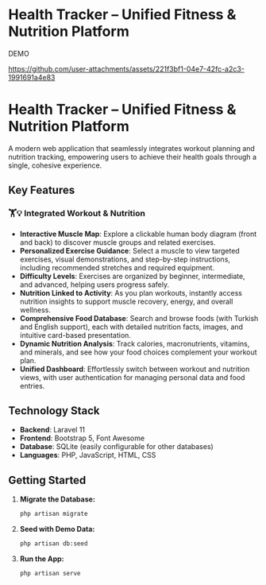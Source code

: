 # Health Tracker – Unified Fitness & Nutrition Platform

DEMO

https://github.com/user-attachments/assets/221f3bf1-04e7-42fc-a2c3-1991691a4e83


# Health Tracker – Unified Fitness & Nutrition Platform

A modern web application that seamlessly integrates workout planning and nutrition tracking, empowering users to achieve their health goals through a single, cohesive experience.

## Key Features

### 🏋️💡 Integrated Workout & Nutrition
- **Interactive Muscle Map**: Explore a clickable human body diagram (front and back) to discover muscle groups and related exercises.
- **Personalized Exercise Guidance**: Select a muscle to view targeted exercises, visual demonstrations, and step-by-step instructions, including recommended stretches and required equipment.
- **Difficulty Levels**: Exercises are organized by beginner, intermediate, and advanced, helping users progress safely.
- **Nutrition Linked to Activity**: As you plan workouts, instantly access nutrition insights to support muscle recovery, energy, and overall wellness.
- **Comprehensive Food Database**: Search and browse foods (with Turkish and English support), each with detailed nutrition facts, images, and intuitive card-based presentation.
- **Dynamic Nutrition Analysis**: Track calories, macronutrients, vitamins, and minerals, and see how your food choices complement your workout plan.
- **Unified Dashboard**: Effortlessly switch between workout and nutrition views, with user authentication for managing personal data and food entries.

## Technology Stack
- **Backend**: Laravel 11
- **Frontend**: Bootstrap 5, Font Awesome
- **Database**: SQLite (easily configurable for other databases)
- **Languages**: PHP, JavaScript, HTML, CSS

## Getting Started

1. **Migrate the Database:**
   ```bash
   php artisan migrate
   ```
2. **Seed with Demo Data:**
   ```bash
   php artisan db:seed
   ```
3. **Run the App:**
   ```bash
   php artisan serve
   ```

